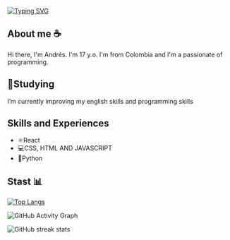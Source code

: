 [![Typing SVG](https://readme-typing-svg.herokuapp.com/?lines=Hi,+I'm+Andrés+welcome+to+my+GitHub)](https://git.io/typing-svg)

## About me ☕
Hi there, I'm Andrés.
I'm 17 y.o. I'm from Colombia and I'm a passionate of programming. 


## 🔭Studying 
I’m currently improving my english skills and programming skills 


## Skills and Experiences 
* ⚛️React 
* 💻CSS, HTML AND JAVASCRIPT 
* 🐍Python


## Stast 📊

[![Top Langs](https://github-readme-stats.vercel.app/api/top-langs/?username=AndresD3v)](https://github.com/anuraghazra/github-readme-stats)

![GitHub Activity Graph](https://activity-graph.herokuapp.com/graph?username=AndresD3v)  

![GitHub streak stats](https://github-readme-streak-stats.herokuapp.com/?user=AndresD3v)  

